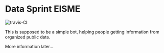 # Data Sprint EISME
![travis-CI](https://travis-ci.org/nitlev/datasprint_eisme.svg?branch=master)

This is supposed to be a simple bot, helping people getting information from organized public data.

More information later...